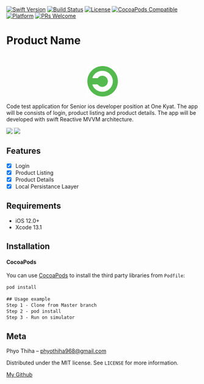 [![Swift Version][swift-image]][swift-url]
[![Build Status][travis-image]][travis-url]
[![License][license-image]][license-url]
[![CocoaPods Compatible](https://img.shields.io/cocoapods/v/EZSwiftExtensions.svg)](https://img.shields.io/cocoapods/v/LFAlertController.svg)  
[![Platform](https://img.shields.io/cocoapods/p/LFAlertController.svg?style=flat)](http://cocoapods.org/pods/LFAlertController)
[![PRs Welcome](https://img.shields.io/badge/PRs-welcome-brightgreen.svg?style=flat-square)](http://makeapullrequest.com)

# Product Name
<br />
<p align="center">
  <a href="https://www.onekyat.com">
    <img src="logo.png" alt="Logo" width="80" height="80">
  </a>
  <p align="left">
    Code test application for Senior ios developer position at One Kyat.
    The app will be consists of login, product listing and product details.
    The app will be developed with swift Reactive MVVM architecture.
  </p>
</p>

<p align="row">
<img src= "https://media.giphy.com/media/HYOlBKJBqgAfe/giphy.gif" width="400" > 
<img src= "https://media.giphy.com/media/HYOlBKJBqgAfe/giphy.gif" width="400" >
</p>

## Features

- [x] Login
- [x] Product Listing
- [x] Product Details
- [x] Local Persistance Laayer

## Requirements

- iOS 12.0+
- Xcode 13.1

## Installation

#### CocoaPods
You can use [CocoaPods](http://cocoapods.org/) to install the third party libraries from `Podfile`:

```ruby
pod install
```
```
## Usage example
Step 1 - Clone from Master branch
Step 2 - pod install
Step 3 - Run on simulator
```

## Meta

Phyo Thiha – phyothiha968@gmail.com

Distributed under the MIT license. See ``LICENSE`` for more information.

[My Github](https://github.com/thihaphyo/)

[swift-image]:https://img.shields.io/badge/swift-5.0-orange.svg
[swift-url]: https://swift.org/
[license-image]: https://img.shields.io/badge/License-MIT-blue.svg
[license-url]: LICENSE
[travis-image]: https://img.shields.io/travis/dbader/node-datadog-metrics/master.svg?style=flat-square
[travis-url]: https://travis-ci.org/dbader/node-datadog-metrics
[codebeat-image]: https://codebeat.co/badges/c19b47ea-2f9d-45df-8458-b2d952fe9dad
[codebeat-url]: https://codebeat.co/projects/github-com-vsouza-awesomeios-com
